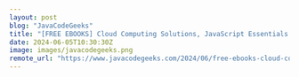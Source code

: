 ```yaml
---
layout: post
blog: "JavaCodeGeeks"
title: "[FREE EBOOKS] Cloud Computing Solutions, JavaScript Essentials For Dummies & Four More Best Selling Titles"
date: 2024-06-05T10:30:30Z
image: images/javacodegeeks.png
remote_url: "https://www.javacodegeeks.com/2024/06/free-ebooks-cloud-computing-solutions-javascript-essentials-for-dummies-four-more-best-selling-titles-2.html"
---
```

